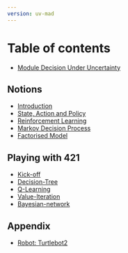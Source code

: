```yaml
---
version: uv-mad
---
```


# Table of contents

* [Module Decision Under Uncertainty](README.md)

## Notions

* [Introduction](notions/intro.md)
* [State, Action and Policy](notions/policy.md)
* [Reinforcement Learning](notions/reinforcement.md)
* [Markov Decision Process](notions/mdp.md)
* [Factorised Model](notions/dbn.md)
<!-- * [Factorised Learning](notions/id3-algorythm.md) -->

## Playing with 421

* [Kick-off](game421/intro.md)
* [Decision-Tree](game421/decision-tree.md)
* [Q-Learning](game421/q-learning.md)
* [Value-Iteration](game421/value-iteration.md)
* [Bayesian-network](game421/dbn.md)
<!-- * [ID3](game421/id3.md) -->

<!--
## Playing with ZombieDice

* [Agile development](challenge/agile-dev.md)
* [Evaluation](challenge/evaluation.md)
-->

## Appendix

<!--* [FAQ](appendix/faq.md) -->
* [Robot: Turtlebot2](appendix/turtlebot2.md)
